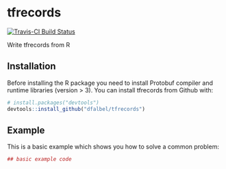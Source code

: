 # tfrecords

[![Travis-CI Build Status](https://travis-ci.org/dfalbel/tfrecords.svg?branch=master)](https://travis-ci.org/dfalbel/rccess)

Write tfrecords from R

## Installation

Before installing the R package you need to install Protobuf compiler and runtime libraries (version > 3).
You can install tfrecords from Github with:


``` r
# install.packages("devtools")
devtools::install_github("dfalbel/tfrecords")
```

## Example

This is a basic example which shows you how to solve a common problem:

``` r
## basic example code
```
